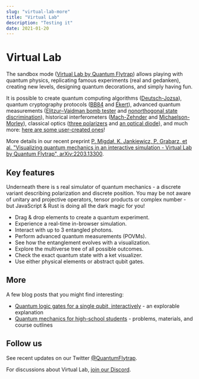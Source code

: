 ```yaml
---
slug: "virtual-lab-more"
title: "Virtual Lab"
description: "Testing it"
date: 2021-01-20
---
```


# Virtual Lab

The sandbox mode ([Virtual Lab by Quantum Flytrap](https://lab.quantumflytrap.com)) allows playing with quantum physics, replicating famous experiments (real and gedanken), creating new levels, designing quantum decorations, and simply having fun.

It is possible to create quantum computing algorithms ([Deutsch-Jozsa](https://lab.quantumflytrap.com/lab/deutsch-jozsa)), quantum cryptography protocols ([BB84](https://lab.quantumflytrap.com/lab/bb84) and [Ekert](https://lab.quantumflytrap.com/lab/ekert-bell)), advanced quantum measurements ([Elitzur–Vaidman bomb tester](https://lab.quantumflytrap.com/lab/elitzur%E2%80%93vaidman-bomb) and [nonorthogonal state discrimination](https://lab.quantumflytrap.com/lab/nonorthogonal-state-discrimination)), historical interferometers ([Mach-Zehnder](https://lab.quantumflytrap.com/lab/mach-zehnder) and [Michaelson-Morley](https://lab.quantumflytrap.com/lab/michelson-morley)), classical optics ([three polarizers](https://lab.quantumflytrap.com/lab/three-polarizer-paradox) and [an optical diode](https://lab.quantumflytrap.com/lab/optical-diode)), and much more: [here are some user-created ones](https://lab.quantumflytrap.com/u/)!

More details in our recent preprint [P. Migdał, K. Jankiewicz, P. Grabarz, et al. "Visualizing quantum mechanics in an interactive simulation - Virtual Lab by Quantum Flytrap", arXiv:2203.13300](https://arxiv.org/abs/2203.13300).

## Key features

Underneath there is s real simulator of quantum mechanics - a discrete variant describing polarization and discrete position. You may be not aware of unitary and projective operators, tensor products or complex number - but JavaScript & Rust is doing all the dark magic for you!

- Drag & drop elements to create a quantum experiment.
- Experience a real-time in-browser simulation.
- Interact with up to 3 entangled photons.
- Perform advanced quantum measurements (POVMs).
- See how the entanglement evolves with a visualization.
- Explore the multiverse tree of all possible outcomes.
- Check the exact quantum state with a ket visualizer.
- Use either physical elements or abstract qubit gates.

## More

A few blog posts that you might find interesting:

- [Quantum logic gates for a single qubit, interactively](https://quantumflytrap.com/blog/2021/qubit-interactively/) - an explorable explanation
- [Quantum mechanics for high-school students](https://p.migdal.pl/2016/08/15/quantum-mechanics-for-high-school-students.html) - problems, materials, and course outlines

## Follow us

See recent updates on our Twitter [@QuantumFlytrap](https://twitter.com/QuantumFlytrap).

For discussions about Virtual Lab, [join our Discord](https://discord.gg/vV8yGMEeSy).
